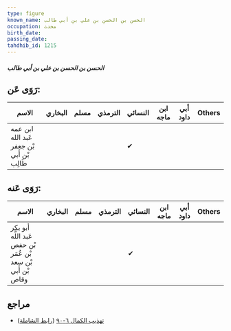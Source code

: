 ```yaml
---
type: figure
known_name: الحسن بن الحسن بن علي بن أبي طالب
occupation: محدث
birth_date:
passing_date:
tahdhib_id: 1215
---
```

##### الحسن بن الحسن بن علي بن أبي طالب

## رَوَى عَن:
| الاسم                                      | البخاري | مسلم | الترمذي | النسائي | ابن ماجه | أبي داود | Others |
| ------------------------------------------ | ------- | ---- | ------- | ------- | -------- | -------- | ------ |
| ابن عمه عَبد الله بْن جعفر بْن أَبي طَالِب |         |      |         | ✔       |          |          |        |
## رَوَى عَنه:
| الاسم                                                       | البخاري | مسلم | الترمذي | النسائي | ابن ماجه | أبي داود | Others |
| ----------------------------------------------------------- | ------- | ---- | ------- | ------- | -------- | -------- | ------ |
| أبو بكر عَبد اللَّه بْن حفص بْن عُمَر بْن سعد بْن أَبي وقاص |         |      |         | ✔       |          |          |        |
## مراجع
- [تهذيب الكمال ٦-٩٠](obsidian://open?vault=Tahdhib-al-Kamal&file=Figures/١٢١٥-الحسن%20بن%20الحسن%20بن%20علي%20بن%20أبي%20طالب) ([رابط الشاملة](https://shamela.ws/book/3722/2754))